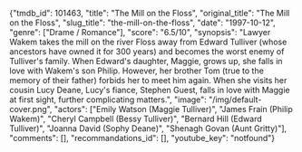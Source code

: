 {"tmdb_id": 101463, "title": "The Mill on the Floss", "original_title": "The Mill on the Floss", "slug_title": "the-mill-on-the-floss", "date": "1997-10-12", "genre": ["Drame / Romance"], "score": "6.5/10", "synopsis": "Lawyer Wakem takes the mill on the river Floss away from Edward Tulliver (whose ancestors have owned it for 300 years) and becomes the worst enemy of Tulliver's family. When Edward's daughter, Maggie, grows up, she falls in love with Wakem's son Philip. However, her brother Tom (true to the memory of their father) forbids her to meet him again. When she visits her cousin Lucy Deane, Lucy's fiance, Stephen Guest, falls in love with Maggie at first sight, further complicating matters.", "image": "/img/default-cover.png", "actors": ["Emily Watson (Maggie Tulliver)", "James Frain (Philip Wakem)", "Cheryl Campbell (Bessy Tulliver)", "Bernard Hill (Edward Tulliver)", "Joanna David (Sophy Deane)", "Shenagh Govan (Aunt Gritty)"], "comments": [], "recommandations_id": [], "youtube_key": "notfound"}